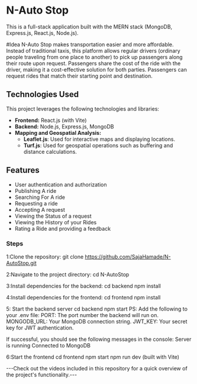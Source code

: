 # N-Auto Stop
This is a full-stack application built with the MERN stack (MongoDB, Express.js, React.js, Node.js). 

#Idea 
N-Auto Stop makes transportation easier and more affordable. 
Instead of traditional taxis, this platform allows regular drivers (ordinary people traveling from one place to another) to pick up passengers along their route upon request. 
Passengers share the cost of the ride with the driver, making it a cost-effective solution for both parties.
Passengers can request rides that match their starting point and destination.

## Technologies Used
This project leverages the following technologies and libraries:  
- **Frontend:** React.js (with Vite)  
- **Backend:** Node.js, Express.js, MongoDB  
- **Mapping and Geospatial Analysis:**  
  - **Leaflet.js**: Used for interactive maps and displaying locations.  
  - **Turf.js**: Used for geospatial operations such as buffering and distance calculations.  


## Features
- User authentication and authorization
- Publishing A ride
- Searching For A ride
- Requesting a ride
- Accepting A request
- Viewing the Status of a request
- Viewing the History of your Rides
- Rating a Ride and providing a feedback


### Steps
 1:Clone the repository:
   git clone https://github.com/SajaHamade/N-AutoStop.git

2:Navigate to the project directory:
cd N-AutoStop

3:Install dependencies for the backend: 
cd backend
npm install

4:Install dependencies for the frontend:
cd frontend
npm install


5: Start the backend server 
   cd backend
   npm start 
PS:
Add the following to your .env file:
PORT: The port number the backend will run on.
MONGODB_URL: Your MongoDB connection string.
JWT_KEY: Your secret key for JWT authentication.

If successful, you should see the following messages in the console: Server is running Connected to MongoDB
                                                              

6:Start the frontend 
    cd frontend
    npm start 
    npm run dev (built with Vite)
    

---Check out the videos included in this repository for a quick overview of the project's functionality.---

